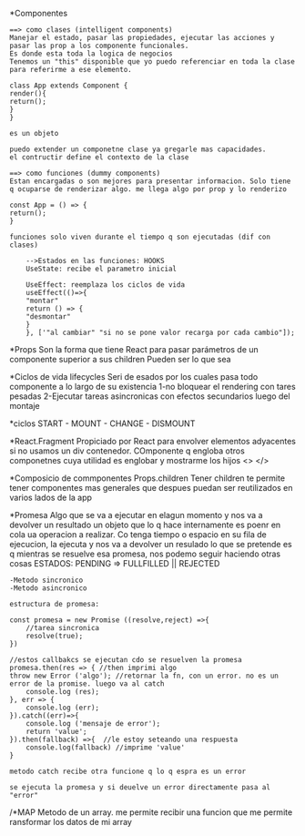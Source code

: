 \*Componentes

    ==> como clases (intelligent components)
    Manejar el estado, pasar las propiedades, ejecutar las acciones y pasar las prop a los componente funcionales.
    Es donde esta toda la logica de negocios
    Tenemos un "this" disponible que yo puedo referenciar en toda la clase para referirme a ese elemento.

    class App extends Component {
    render(){
    return();
    }
    }

    es un objeto

    puedo extender un componetne clase ya gregarle mas capacidades.
    el contructir define el contexto de la clase

    ==> como funciones (dummy components)
    Estan encargadas o son mejores para presentar informacion. Solo tiene q ocuparse de renderizar algo. me llega algo por prop y lo renderizo

    const App = () => {
    return();
    }

    funciones solo viven durante el tiempo q son ejecutadas (dif con clases)

        -->Estados en las funciones: HOOKS
        UseState: recibe el parametro inicial

        UseEffect: reemplaza los ciclos de vida
        useEffect(()=>{
        "montar"
        return () => {
        "desmontar"
        }
        }, ['"al cambiar" "si no se pone valor recarga por cada cambio"]);

\*Props
Son la forma que tiene React para pasar parámetros de un componente superior a sus children
Pueden ser lo que sea

\*Ciclos de vida lifecycles
Seri de esados por los cuales pasa todo componente a lo largo de su existencia
1-no bloquear el rendering con tares pesadas
2-Ejecutar tareas asincronicas con efectos secundarios luego del montaje

\*ciclos
START - MOUNT - CHANGE - DISMOUNT

\*React.Fragment
Propiciado por React para envolver elementos adyacentes si no usamos un div contenedor. COmponente q engloba otros componetnes cuya utilidad es englobar y mostrarme los hijos
<> </>

\*Composicio de commponentes
Props.children
Tener children te permite tener componentes mas generales que despues puedan ser reutilizados en varios lados de la app

\*Promesa
Algo que se va a ejecutar en elagun momento y nos va a devolver un resultado
un objeto que lo q hace internamente es poenr en cola ua operacion a realizar. Co tenga tiempo o espacio en su fila de ejecucion, la ejecuta y nos va a devolver un resulado
lo que se pretende es q mientras se resuelve esa promesa, nos podemo seguir haciendo otras cosas
ESTADOS: PENDING => FULLFILLED || REJECTED

    -Metodo sincronico
    -Metodo asincronico

    estructura de promesa:

    const promesa = new Promise ((resolve,reject) =>{
        //tarea sincronica
        resolve(true);
    })

    //estos callbakcs se ejecutan cdo se resuelven la promesa
    promesa.then(res => { //then imprimi algo
    throw new Error ('algo'); //retornar la fn, con un error. no es un error de la promise. luego va al catch
        console.log (res);
    }, err => {
        console.log (err);
    }).catch((err)=>{
        console.log ('mensaje de error');
        return 'value';
    }).then(fallback) =>{  //le estoy seteando una respuesta
        console.log(fallback) //imprime 'value'
    }

    metodo catch recibe otra funcione q lo q espra es un error

    se ejecuta la promesa y si deuelve un error directamente pasa al "error"

/*MAP
Metodo de un array. me permite recibir una funcion que me permite ransformar los datos de mi array

